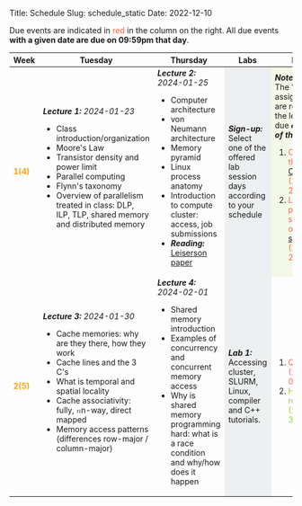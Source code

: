 Title: Schedule
Slug: schedule_static
Date: 2022-12-10


<!-- 0. Fix column widths to
<colgroup>
<col style="width:8%">
<col style="width:30%">
<col style="width:30%">
<col style="width:12%">
<col style="width:20%">
</colgroup>
-->
<!-- 1. remove page spanning <section> tags and corresponding tables. Make one
        continuous table -->
<!-- 2. set all font-size=100% -->
<!-- Use this command: :%s/font-size:[0-9]\+%/font-size:100%/g -->

Due events are indicated in <span style="color:tomato">red</span> in the column
on the right.  All due events **with a given date are due on 09:59pm that day**.

<!-- Syllabus page 1 -->
<table style="width:100%;font-size:100%">
<!-- Table config -->

<colgroup>
<col style="width:8%">
<col style="width:30%">
<col style="width:30%">
<col style="width:12%">
<col style="width:20%">
</colgroup>

<thead>
<tr>
<th>Week</th>
<th>Tuesday</th>
<th>Thursday</th>
<th>Labs</th>
<th>Events</th>
</tr>
</thead>

<tbody>
<tr style="font-size:100%">
    <td>
        <strong style="color:orange">1(4)</strong></td>
        <td><strong><em>Lecture 1:</em></strong> <em>2024-01-23</em>
        <br>
        <ul style="font-size:100%">
            <li>Class introduction/organization</li>
            <li>Moore's Law</li>
            <li>Transistor density and power limit</li>
            <li>Parallel computing</li>
            <li>Flynn's taxonomy</li>
            <li>Overview of parallelism treated in class: DLP, ILP, TLP, shared memory and distributed memory</li>
        </ul>
    </td>
    <td>
        <strong><em>Lecture 2:</em></strong> <em>2024-01-25</em>
        <br>
        <ul style="font-size:100%">
            <li>Computer architecture</li>
            <li>von Neumann architecture</li>
            <li>Memory pyramid</li>
            <li>Linux process anatomy</li>
            <li>Introduction to compute cluster: access, job submissions</li>
            <li>
                <strong><em>Reading:</em></strong> <a href="https://canvas.harvard.edu/files/19265061/download?download_frd=1" target="_blank">Leiserson paper</a>
            </li>
        </ul>
    </td>
    <td style="background-color: rgba(101, 123, 131, 0.1);">
        <strong><em>Sign-up:</em></strong>
        <p style="margin-top:0;margin-bottom:0;font-size:100%"> Select one of the offered lab session days according to your schedule</p>
    </td>
    <td style="background-color: rgba(154, 205, 50, 0.1);">
        <strong><em>Note:</em></strong>
        <p style="margin-top:0;margin-bottom:0;font-size:100%">
            The "<strong><em>Reading</em></strong>" assignments are relevant for the lecture and due <strong><em>on the day of the lecture!</em></strong>
        </p>
        <ol style="font-size:100%">
            <li>
                <span style="color:tomato">
                    Complete the  <a href="https://canvas.harvard.edu/courses/128330/assignments/796230" target="_blank">CS 205: C++ Survey</a>
                    <br>(2024-01-23)
                </span>
            </li>
            <li>
                <span style="color:tomato">
                    Lab section preferences submitted on <a href="https://docs.google.com/spreadsheets/d/1w9WryKCfZ--RGjEujGyqUGi36t-x5X79A_v0mTyAI64/edit?usp=sharing" target="_blank">this spreadsheet</a>
                    <br>(2024-01-26)
                </span>
            </li>
        </ol>
    </td>
</tr>


<tr style="font-size:100%">
    <td><strong style="color:orange">2(5)</strong></td>
    <td>
        <strong><em>Lecture 3:</em></strong> <em>2024-01-30</em>
        <br>
        <ul style="font-size:100%">
            <li>Cache memories: why are they there, how they work</li>
            <li>Cache lines and the 3 C's</li>
            <li>What is temporal and spatial locality</li>
            <li>Cache associativity: fully, <span class="katex"><span class="katex-mathml"><math xmlns="http://www.w3.org/1998/Math/MathML"><semantics><mrow><mi>n</mi></mrow><annotation encoding="application/x-tex">n</annotation></semantics></math></span><span aria-hidden="true" class="katex-html"><span class="base"><span class="strut" style="height:0.43056em;vertical-align:0em;"></span><span class="mord mathdefault">n</span></span></span></span>-way, direct mapped</li>
            <li>Memory access patterns (differences row-major / column-major)</li>
        </ul>
    </td>
    <td>
        <strong><em>Lecture 4:</em></strong> <em>2024-02-01</em>
        <br>
        <ul style="font-size:100%">
            <li>Shared memory introduction</li>
            <li>Examples of concurrency and concurrent memory access</li>
            <li>Why is shared memory programming hard: what is a race condition and why/how does it happen</li>
        </ul>
    </td>
    <td style="background-color: rgba(101, 123, 131, 0.1);">
        <strong><em>Lab 1:</em></strong>
        <p style="margin-top:0;margin-bottom:0;font-size:100%">Accessing cluster, SLURM, Linux, compiler and C++ tutorials.</p>
    </td>
    <td>
        <br>
        <ol style="font-size:100%">
        <li>
            <span style="color:tomato">
                Quiz 1<br>(2024-02-02)
            </span>
        </li>
        <li>
            <span style="color:yellowgreen">
                HW1 release<br>(2024-01-30)
            </span>
        </li>
        </ol>
    </td>
</tr>


<!--<tr style="font-size:100%">
    <td>
        <strong style="color:orange">3(6)</strong>
    </td>
    <td>
        <strong><em>Lecture 5:</em></strong> <em>2024-02-06</em>
        <br>
        <ul style="font-size:100%">
            <li>Memory model for shared memory
                programming and its implications on
            compilers</li>
            <li>Sequential consistency</li>
            <li>Mutual exclusion / critical sections / locks</li>
            <li>Overview of thread libraries</li>
        </ul>
    </td>
    <td>
        <strong><em>Lecture 6:</em></strong> <em>2024-02-08</em>
        <br>
        <ul style="font-size:100%">
            <li>Introduction to OpenMP: why OpenMP and how to use it in new or existing codes</li>
            <li>OpenMP: fork/join parallel regions</li>
            <li>OpenMP: work sharing constructs</li>
            <li><strong><em>Reading:</em></strong> <a href="https://code.harvard.edu/CS205/main_2024/raw/main/reading/02_OpenMP_spec_v51.pdf" target="_blank">OpenMP specification 5.1 Chap. 1 (until 1.4 inclusive)</a> </li>
        </ul>
    </td>
    <td></td>
    <td>
        <br>
        <ol style="font-size:100%">
        <li>
            <span style="color:tomato"> Lab 1 due<br>(2024-02-09)</span>
        </li>
        <li>
            <span style="color:tomato">Project team formation due<br>(2024-02-06)</span>
        </li>
        </ol>
    </td>
</tr>


<tr style="font-size:100%">
    <td>
        <strong style="color:orange">4(7)</strong>
    </td>
    <td>
        <strong><em>Lecture 7:</em></strong> <em>2024-02-13</em>
        <br>
        <ul style="font-size:100%">
            <li>OpenMP: data environment</li>
            <li>OpenMP: synchronization constructs</li>
            <li>OpenMP: library routines</li>
            <li>OpenMP: environment variables</li>
        </ul>
    </td>
    <td>
        <strong><em>Lecture 8:</em></strong> <em>2024-02-15</em>
        <br>
        <ul style="font-size:100%">
            <li>OpenMP: data environment</li>
            <li>OpenMP: synchronization constructs</li>
            <li>OpenMP: library routines</li>
            <li>OpenMP: environment variables</li>
        </ul>
    </td>
    <td style="background-color: rgba(101, 123, 131, 0.1);">
        <strong><em>Lab 2:</em></strong>
        <p style="margin-top:0;margin-bottom:0;font-size:100%"> OpenMP locks, critical sections and atomic clauses. </p>
    </td>
    <td>
        <br>
        <ol style="font-size:100%">
            <li><span style="color:tomato">Quiz 2</span></li>
            <li><span style="color:tomato">HW1 due<br>(2024-02-13)</span></li>
            <li><span style="color:yellowgreen">HW2 release<br>(2024-02-13)</span></li>
        </ol>
    </td>
</tr>


<tr style="font-size:100%">
    <td>
    <strong style="color:orange">5(8)</strong>
    </td>
    <td><strong><em>Lecture 9:</em></strong> <em>2023-02-20</em>
        <br>
        <ul style="font-size:100%">
            <li>UMA/NUMA memory architectures and processor affinity</li>
            <li>What is cache coherency and why is it required in shared memory programming</li>
            <li>Cache coherency protocols (focus on MESI)</li>
            <li>False sharing</li>
        </ul>
    </td>
    <td>
        <strong><em>Lecture 10:</em></strong> <em>2023-02-22
        <ul style="font-size:100%">
            <li>Performance analysis (single node)</li>
            <li>Relationship of compute performance (flop) to memory bandwidth</li>
            <li>Roofline model</li>
            <li><strong><em>Reading:</em></strong> Williams paper</li>
        </ul>
    </td>
    <td style="background-color: rgba(101, 123, 131, 0.1);">
        <strong><em>Lab 3:</em></strong>
        <p style="margin-top:0;margin-bottom:0;font-size:100%"> False sharing and cache thrashing. </p>
    </td>
    <td>
        <br>
        <ol style="font-size:100%">
            <li>
                <span style="color:tomato"> Lab 2 due
                <br>(2023-02-24)</span>
            </li>
            <li>
                <span style="color:tomato">Project high-level description due
                <br>(2023-02-21)</span>
            </li>
        </ol>
    </td>
</tr>

<tr style="font-size:100%">
    <td>
        <strong style="color:orange">6(9)</strong>
    </td>
    <td>
        <strong><em>Lecture 11:</em></strong> <em>2023-02-27</em>
        <br>
        <ul style="font-size:100%">
            <li>Introduction to distributed programming (recap Flynn's taxonomy)</li>
            <li>What is the Message Passing Interface (MPI)</li>
            <li>Simple parallel MPI program example</li>
        </ul>
    </td>
    <td>
        <strong><em>Lecture 12:</em></strong> <em>2023-02-29</em>
        <br>
        <ul style="font-size:100%">
            <li>MPI: blocking point-to-point</li>
            <li>MPI: blocking collective</li>
            <li><strong><em>Reading:</em></strong> MPI 4.0 Standard 3.1, 3.2, 3.4, 3.5</li>
        </ul>
    </td>
    <td></td>
    <td></td>
</tr>

<tr style="font-size:100%">
    <td>
        <strong style="color:orange">7(10)</strong>
    </td>
    <td>
        <strong><em>Lecture 13:</em></strong>
        <em>2023-03-07</em>
        <br>
        <ul style="font-size:100%">
        <li>MPI: non-blocking point-to-point</li>
        <li>MPI: non-blocking collective</li>
        <li><strong><em>Reading:</em></strong>
            MPI 4.0 Standard 3.7, 6.1</li>
        </ul>
    </td>
    <td>
        <strong><em>Lecture 14:</em></strong>
        <em>2023-03-09</em>
        <br>
        <ul style="font-size:100%">
            <li>MPI: I/O file management</li>
            <li>MPI: I/O read and write routines</li>
            <li>Parallel I/O for data compression example</li>
            <li><strong><em style="color:tomato">Quiz 3</em></strong></li>
        </ul>
    </td>
    <td style="background-color: rgba(101, 123, 131, 0.1);">
        <strong><em>Lab 4:</em></strong>
        <p style="margin-top:0;margin-bottom:0;font-size:100%"> MPI reductions and scans. </p>
    </td>
    <td>
        <br>
        <ol style="font-size:100%">
            <li>
                <span style="color:tomato">HW2 due
                <br>(2023-03-07)</span>
            </li>
            <li>
                <span style="color:yellowgreen">HW3 release
                <br>(2023-03-07)</span>
            </li>
            <li>
                <span style="color:tomato"> Lab 3 due
                <br>(2023-03-10)</span>
            </li>
        </ol>
    </td>
</tr>


<tr style="font-size:100%">
    <td>
        <strong style="color:orange">8(11)</strong>
    </td>
    <td style="background-color: rgba(174, 129, 255, 0.1);">
        <strong style="color:rgba(174, 129, 255,
        1)"><em>Spring break:</em></strong> <em>2023-03-14</em>
    </td>
    <td style="background-color: rgba(174, 129, 255, 0.1);">
        <strong style="color:rgba(174, 129, 255,
        1)"><em>Spring break:</em></strong> <em>2023-03-16</em>
    </td>
    <td></td>
    <td></td>
</tr>
<tr style="font-size:100%">
    <td>
        <strong style="color:orange">9(12)</strong>
        </td>
        <td style="background-color: rgba(135, 206, 235, 0.1);">
        <strong style="color:skyblue"><em>Presentations for project
            proposals:</em></strong><br>
        <em>2023-03-21</em>
    </td>
    <td style="background-color: rgba(135, 206, 235, 0.1);">
        <strong style="color:skyblue"><em>Presentations for project proposals:</em></strong>
        <br><em>2023-03-23</em>
    </td>
    <td></td>
    <td>
        <br>
        <ol style="font-size:100%">
            <li>
                <span style="color:tomato"> Lab 4 due
                <br>(2023-03-24)</span></li>
            <li>
                <span style="color:tomato">Project proposals due </span>
            </li>
        </ol>
    </td>
</tr>



<tr style="font-size:100%">
    <td>
        <strong style="color:orange">10(13)</strong>
    </td>
    <td>
        <strong><em>Lecture 15:</em></strong> <em>2023-03-28</em>
        <br>
        <ul style="font-size:100%">
            <li>Parallel scaling analysis</li>
            <li>Strong scaling / Amdahl's law</li>
            <li>Weak scaling</li>
        </ul>
    </td>
    <td>
        <strong><em>Lecture 16:</em></strong> <em>2023-03-30</em>
        <br>
        <ul style="font-size:100%">
            <li>Instruction set architecture (ISA) / RISC / CISC</li>
            <li>Processor pipelining (ILP)</li>
            <li><strong><em>Reading:</em></strong>
                Hennessy and Patterson Turing
                lecture
            </li>
        </ul>
    </td>
    <td style="background-color: rgba(101, 123, 131, 0.1);">
        <strong><em>Lab 5:</em></strong><p style="margin-top:0;margin-bottom:0;font-size:100%">
        Linking your code with third party
        libraries.  Examples for BLAS and LAPACK.
        </p>
    </td>
    <td>
        <br>
        <ol style="font-size:100%">
            <li><span style="color:tomato">HW3
                    due<br>(2023-03-28)</span></li>
            <li><span style="color:yellowgreen">HW4
                    release<br>(2023-03-28)</span></li>
        </ol>
    </td>
</tr>


<tr style="font-size:100%">
    <td>
        <strong style="color:orange">11(14)</strong>
    </td>
    <td>
        <strong><em>Lecture 17:</em></strong> <em>2023-04-04</em>
        <br>
        <ul style="font-size:100%">
            <li>Assembly language (<code>x86-64</code>)</li>
            <li>Recap Flynn's taxonomy: SIMD</li>
            <li>Instruction set architecture extensions</li>
            <li>What is vectorization and why is it important </li>
            <li>Floating-point operations in <code>x86-64</code></li>
        </ul>
    </td>
    <td>
        <strong><em>Lecture 18:</em></strong> <em>2023-04-06</em>
        <br>
        <ul style="font-size:100%">
            <li>Memory alignment and relation to cache lines</li>
            <li>Manual vectorization</li>
            <li>Intel intrinsics</li>
        </ul>
    </td>
    <td></td>
    <td>
        <br>
        <ol style="font-size:100%">
        <li><span style="color:tomato">
                Lab 5
                due<br>(2023-04-07)</span></li>
        </ol>
    </td>
</tr>



<tr style="font-size:100%">
    <td>
        <strong style="color:orange">12(15)</strong>
    </td>
    <td style="background-color: rgba(135, 206, 235, 0.1);">
        <strong style="color:skyblue"><em>Presentations for project
            designs:</em></strong><br><em>2023-04-11</em>
    </td>
    <td style="background-color: rgba(135, 206, 235, 0.1);">
        <strong style="color:skyblue"><em>Presentations for project
            designs:</em></strong><br><em>2023-04-13</em>
    </td>
    <td></td>
    <td>
        <br>
        <ol style="font-size:100%">
            <li><span style="color:tomato">Project
                    designs due
                </span></li>
        </ol>
    </td>
</tr>



<tr style="font-size:100%">
    <td>
        <strong style="color:orange">13(16)</strong>
    </td>
    <td>
        <strong><em>Lecture 19:</em></strong> <em>2023-04-18</em>
        <br>
        <ul style="font-size:100%">
            <li>Intel intrinsics</li>
            <li>Compiler auto vectorization</li>
            <li>Examples for vectorization
                and performance impact (DLP in
                roofline)</li>
        </ul>
    </td>
    <td>
        <strong><em>Lecture 20:</em></strong> <em>2023-04-20</em>
        <br>
        <ul style="font-size:100%">
            <li>SPMD programming model</li>
            <li>Intel ISPC compiler</li>
            <li><strong><em>Reading:</em></strong> Pharr paper</li>
            <li><strong><em style="color:tomato">Quiz 4</em></strong></li>
        </ul>
    </td>
    <td style="background-color: rgba(101, 123, 131, 0.1);">
        <strong><em>Lab 6:</em></strong>
        <p
        style="margin-top:0;margin-bottom:0;font-size:100%">
        Understanding machine instructions by
        learning how to debug code.
        </p>
    </td>
    <td>
        <br>
        <ol style="font-size:100%">
            <li><span style="color:tomato">HW4
                    due<br>(2023-04-18)</span></li>
            <li><span style="color:yellowgreen">HW5
                    release<br>(2023-04-18)</span></li>
        </ol>
    </td>
</tr>



<tr style="font-size:100%">
    <td>
        <strong style="color:orange">14(17)</strong>
    </td>
        <td><strong><em>Lecture 21:</em></strong> <em>2023-04-25</em>
        <br>
        <ul style="font-size:100%">
        <li>GPU computing (outlook):
            <ul>
                <li>Streaming processors</li>
                <li>Main difference between CPU and GPU
                    architectures</li>
                <li>SIMD and SIMT</li>
                <li>Streaming multiprocessor and
                Little's Law</li>
                <li>Introduction to CUDA</li>
                <li>CUDA warps and threads</li>
            </ul>
        </li>
        <li>Class summary</li>
        </ul>
    </td>
    <td style="background-color: rgba(0, 128, 128, 0.1);">
        <strong style="color:teal"><em>Reading period:</em></strong> <em>2023-04-27</em></td>
    <td></td>
    <td>
        <br>
        <ol style="font-size:100%">
            <li><span style="color:tomato">HW5
                    due<br>(2023-04-30)</span></li>
            <li><span style="color:tomato">
                    Lab 6
                    due<br>(2023-04-28)</span></li>
        </ol>
    </td>
</tr>



<tr style="font-size:100%">
    <td>
        <strong style="color:orange">15(18)</strong>
    </td>
    <td style="background-color: rgba(0, 128, 128, 0.1);">
        <strong style="color:teal"><em>Reading
            period:</em></strong> <em>2023-05-02</em></td>
    <td style="background-color: rgba(64, 224, 208, 0.1);">
        <strong style="color:turquoise"><em>Exam
            period:</em></strong> <em>2023-05-04</em>
        <br>
        <ul style="font-size:100%">
            <li>Project final presentations:
            <ul>
                <li>
                    2023-05-04
                </li>
                <li>
                    2023-05-05
                </li>
            </ul>
            </li>
        </ul>
    </td>
    <td></td>
    <td>
        <br>
        <ol style="font-size:100%">
        <li><span style="color:tomato">Project
                deliverables due
                <br>(2023-05-04 8:00AM)</span></li>
        <li><span style="color:tomato">Project
                final presentations due
                <br>(2023-05-04/05)</span></li>
        </ol>
    </td>
</tr>


<tr style="font-size:100%">
    <td>
        <strong style="color:orange">16(19)</strong>
    </td>
    <td style="background-color: rgba(64, 224, 208, 0.1);">
        <strong style="color:turquoise"><em>Exam period:</em></strong> <em>2023-05-09</em>
    </td>
    <td style="background-color: rgba(64, 224, 208, 0.1);">
        <strong style="color:turquoise"><em>Exam period:</em></strong> <em>2023-05-11</em>
    </td>
    <td></td>
    <td></td>
</tr>-->

</table>
